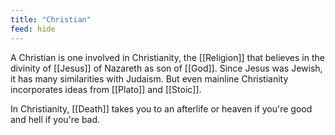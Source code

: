 ```yaml
---
title: "Christian"
feed: hide
---
```


A Christian is one involved in Christianity, the [[Religion]] that believes in the divinity of [[Jesus]] of Nazareth as son of [[God]]. Since Jesus was Jewish, it has many similarities with Judaism. But even mainline Christianity incorporates ideas from [[Plato]] and [[Stoic]]. 

In Christianity, [[Death]] takes you to an afterlife or heaven if you're good and hell if you're bad. 